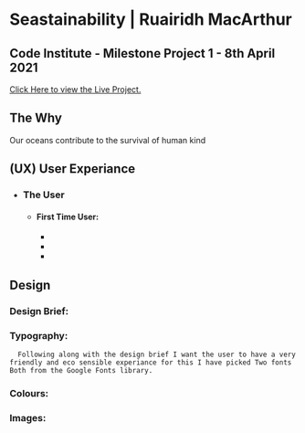 # Seastainability | Ruairidh MacArthur

## Code Institute - Milestone Project 1 - 8th April 2021

[Click Here to view the Live Project.](https://github.com/roomacarthur/seastainability)

## The Why

Our oceans contribute to the survival of human kind

## (UX) User Experiance

- ### The User

  - #### First Time User:
    -
    -
    -

## Design

### Design Brief:

### Typography:

      Following along with the design brief I want the user to have a very friendly and eco sensible experiance for this I have picked Two fonts Both from the Google Fonts library.

### Colours:

### Images:
